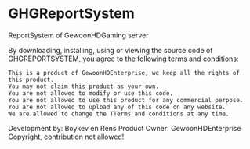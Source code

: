 # GHGReportSystem
ReportSystem of GewoonHDGaming server

By downloading, installing, using or viewing the source code of GHGREPORTSYSTEM, you agree to the following terms and conditions:

    This is a product of GewoonHDEnterprise, we keep all the rights of this product.
    You may not claim this product as your own.
    You are not allowed to modify or use this code.
    You are not allowed to use this product for any commercial perpose.
    You are not allowed to upload any of this code on any website.
    We are allowed to change the TTerms and conditions at any time.

Development by: Boykev en Rens Product Owner: GewoonHDEnterprise Copyright, contribution not allowed!
